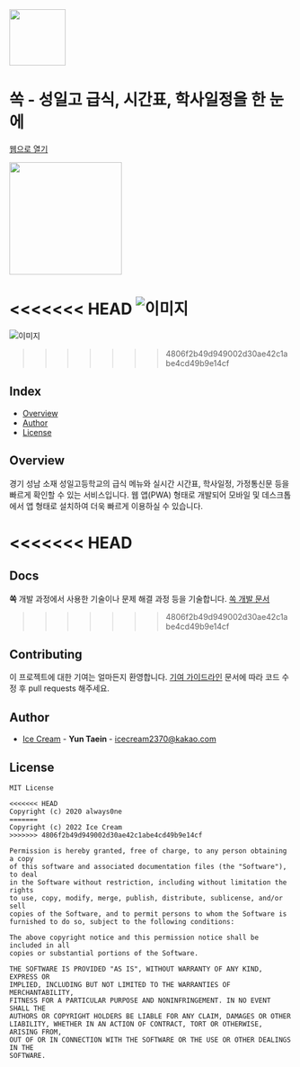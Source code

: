 
<img src="https://i.imgur.com/sttjObT.png" width="100px">

# 쏙 - 성일고 급식, 시간표, 학사일정을 한 눈에


[웹으로 열기](https://sungil.me)

<a href='https://play.google.com/store/apps/details?id=com.icecream.sungilmeal&pcampaignid=pcampaignidMKT-Other-global-all-co-prtnr-py-PartBadge-Mar2515-1'><img salt='다운로드하기 Google Play' src='https://play.google.com/intl/ko_KR/badges/static/images/badges/ko_badge_web_generic.png' width="200px"/></a>

<<<<<<< HEAD
![이미지](https://i.imgur.com/8Bnxkxr.png)
=======
![이미지](https://i.imgur.com/5LqdyDL.png)
>>>>>>> 4806f2b49d949002d30ae42c1abe4cd49b9e14cf

## Index
  - [Overview](#overview) 
  - [Author](#author)
  - [License](#license)
<!--  Other options to write Readme
  - [Deployment](#deployment)
  - [Used or Referenced Projects](Used-or-Referenced-Projects)
-->

## Overview
<!-- Write Overview about this project -->
경기 성남 소재 성일고등학교의 급식 메뉴와 실시간 시간표, 학사일정, 가정통신문 등을 빠르게 확인할 수 있는 서비스입니다.
웹 앱(PWA) 형태로 개발되어 모바일 및 데스크톱에서 앱 형태로 설치하여 더욱 빠르게 이용하실 수 있습니다.

<<<<<<< HEAD
=======
## Docs
**쏙** 개발 과정에서 사용한 기술이나 문제 해결 과정 등을 기술합니다.
[쏙 개발 문서](https://ssoak-docs.vercel.app)

>>>>>>> 4806f2b49d949002d30ae42c1abe4cd49b9e14cf
## Contributing
<!-- Write the way to contribute -->
이 프로젝트에 대한 기여는 얼마든지 환영합니다. 
[기여 가이드라인](CONTRIBUTING.md) 문서에 따라 코드 수정 후 pull requests 해주세요.

## Author
  - [Ice Cream](https://github.com/icecream0910) - **Yun Taein** - <icecream2370@kakao.com>
<!--
## Used or Referenced Projects
 - [referenced Project](project link) - **LICENSE** - little-bit introduce
-->

## License

```
MIT License

<<<<<<< HEAD
Copyright (c) 2020 always0ne
=======
Copyright (c) 2022 Ice Cream
>>>>>>> 4806f2b49d949002d30ae42c1abe4cd49b9e14cf

Permission is hereby granted, free of charge, to any person obtaining a copy
of this software and associated documentation files (the "Software"), to deal
in the Software without restriction, including without limitation the rights
to use, copy, modify, merge, publish, distribute, sublicense, and/or sell
copies of the Software, and to permit persons to whom the Software is
furnished to do so, subject to the following conditions:

The above copyright notice and this permission notice shall be included in all
copies or substantial portions of the Software.

THE SOFTWARE IS PROVIDED "AS IS", WITHOUT WARRANTY OF ANY KIND, EXPRESS OR
IMPLIED, INCLUDING BUT NOT LIMITED TO THE WARRANTIES OF MERCHANTABILITY,
FITNESS FOR A PARTICULAR PURPOSE AND NONINFRINGEMENT. IN NO EVENT SHALL THE
AUTHORS OR COPYRIGHT HOLDERS BE LIABLE FOR ANY CLAIM, DAMAGES OR OTHER
LIABILITY, WHETHER IN AN ACTION OF CONTRACT, TORT OR OTHERWISE, ARISING FROM,
OUT OF OR IN CONNECTION WITH THE SOFTWARE OR THE USE OR OTHER DEALINGS IN THE
SOFTWARE.
```
